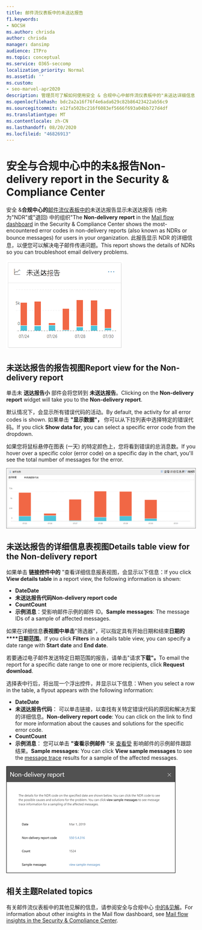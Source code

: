```yaml
---
title: 邮件流仪表板中的未送达报告
f1.keywords:
- NOCSH
ms.author: chrisda
author: chrisda
manager: dansimp
audience: ITPro
ms.topic: conceptual
ms.service: O365-seccomp
localization_priority: Normal
ms.assetid: ''
ms.custom:
- seo-marvel-apr2020
description: 管理员可了解如何使用安全 & 合规中心中邮件流仪表板中的"未送达详细信息"报告，来监视组织中发件人的未送达报告 (也称为"NDR"或"退回) 邮件"中的最常见错误代码。
ms.openlocfilehash: bdc2a2a16f76f4e6ada629c82b86423422ab56c9
ms.sourcegitcommit: e12fa502bc216f6083ef5666f693a04bb727d4df
ms.translationtype: MT
ms.contentlocale: zh-CN
ms.lasthandoff: 08/20/2020
ms.locfileid: "46826913"
---
```

# <a name="non-delivery-report-in-the-security--compliance-center"></a><span data-ttu-id="f77be-103">安全与合规中心中的未&报告</span><span class="sxs-lookup"><span data-stu-id="f77be-103">Non-delivery report in the Security & Compliance Center</span></span>

<span data-ttu-id="f77be-104">安全 &**合规中心的**[邮件流仪表板中的](mail-flow-insights-v2.md)未送达报告显示未送达报告 (也称为"NDR"或"退回) 中的组织"</span><span class="sxs-lookup"><span data-stu-id="f77be-104">The **Non-delivery report** in the [Mail flow dashboard](mail-flow-insights-v2.md) in the Security & Compliance Center shows the most-encountered error codes in non-delivery reports (also known as NDRs or bounce messages) for users in your organization.</span></span> <span data-ttu-id="f77be-105">此报告显示 NDR 的详细信息，以便您可以解决电子邮件传递问题。</span><span class="sxs-lookup"><span data-stu-id="f77be-105">This report shows the details of NDRs so you can troubleshoot email delivery problems.</span></span>

![安全与合规中心的邮件流仪表板中的未送达&小部件](../../media/mfi-non-delivery-report-widget.png)

## <a name="report-view-for-the-non-delivery-report"></a><span data-ttu-id="f77be-107">未送达报告的报告视图</span><span class="sxs-lookup"><span data-stu-id="f77be-107">Report view for the Non-delivery report</span></span>

<span data-ttu-id="f77be-108">单击未 **送达报告小** 部件会将您转到 **未送达报告**。</span><span class="sxs-lookup"><span data-stu-id="f77be-108">Clicking on the **Non-delivery report** widget will take you to the **Non-delivery report**.</span></span>

<span data-ttu-id="f77be-109">默认情况下，会显示所有错误代码的活动。</span><span class="sxs-lookup"><span data-stu-id="f77be-109">By default, the activity for all error codes is shown.</span></span> <span data-ttu-id="f77be-110">如果单击 **"显示数据"，** 你可以从下拉列表中选择特定的错误代码。</span><span class="sxs-lookup"><span data-stu-id="f77be-110">If you click **Show data for**, you can select a specific error code from the dropdown.</span></span>

<span data-ttu-id="f77be-111">如果您将鼠标悬停在图表 (一天) 的特定颜色上，您将看到错误的总消息数。</span><span class="sxs-lookup"><span data-stu-id="f77be-111">If you hover over a specific color (error code) on a specific day in the chart, you'll see the total number of messages for the error.</span></span>

![非接受域报告中的报告视图](../../media/mfi-non-delivery-report-overview-view.png)

## <a name="details-table-view-for-the-non-delivery-report"></a><span data-ttu-id="f77be-113">未送达报告的详细信息表视图</span><span class="sxs-lookup"><span data-stu-id="f77be-113">Details table view for the Non-delivery report</span></span>

<span data-ttu-id="f77be-114">如果单击 **链接控件中的** "查看详细信息报表视图，会显示以下信息：</span><span class="sxs-lookup"><span data-stu-id="f77be-114">If you click **View details table** in a report view, the following information is shown:</span></span>

- <span data-ttu-id="f77be-115">**Date**</span><span class="sxs-lookup"><span data-stu-id="f77be-115">**Date**</span></span>
- <span data-ttu-id="f77be-116">**未送达报告代码**</span><span class="sxs-lookup"><span data-stu-id="f77be-116">**Non-delivery report code**</span></span>
- <span data-ttu-id="f77be-117">**Count**</span><span class="sxs-lookup"><span data-stu-id="f77be-117">**Count**</span></span>
- <span data-ttu-id="f77be-118">**示例消息**：受影响邮件示例的邮件 ID。</span><span class="sxs-lookup"><span data-stu-id="f77be-118">**Sample messages**: The message IDs of a sample of affected messages.</span></span>

<span data-ttu-id="f77be-119">如果在详细信息**表视图中单击**"筛选器"，可以指定具有开始日期和结束**日期的\*\*\*\*日期范围**。</span><span class="sxs-lookup"><span data-stu-id="f77be-119">If you click **Filters** in a details table view, you can specify a date range with **Start date** and **End date**.</span></span>

<span data-ttu-id="f77be-120">若要通过电子邮件发送特定日期范围的报告，请单击"请求**下载"。**</span><span class="sxs-lookup"><span data-stu-id="f77be-120">To email the report for a specific date range to one or more recipients, click **Request download**.</span></span>

<span data-ttu-id="f77be-121">选择表中行后，将出现一个浮出控件，并显示以下信息：</span><span class="sxs-lookup"><span data-stu-id="f77be-121">When you select a row in the table, a flyout appears with the following information:</span></span>

- <span data-ttu-id="f77be-122">**Date**</span><span class="sxs-lookup"><span data-stu-id="f77be-122">**Date**</span></span>
- <span data-ttu-id="f77be-123">**未送达报告代码**： 可以单击链接，以查找有关特定错误代码的原因和解决方案的详细信息。</span><span class="sxs-lookup"><span data-stu-id="f77be-123">**Non-delivery report code**: You can click on the link to find for more information about the causes and solutions for the specific error code.</span></span>
- <span data-ttu-id="f77be-124">**Count**</span><span class="sxs-lookup"><span data-stu-id="f77be-124">**Count**</span></span>
- <span data-ttu-id="f77be-125">**示例消息**： 您可以单击 **"查看示例邮件** "来 [查看受](message-trace-scc.md) 影响邮件的示例邮件跟踪结果。</span><span class="sxs-lookup"><span data-stu-id="f77be-125">**Sample messages**: You can click **View sample messages** to see the [message trace](message-trace-scc.md) results for a sample of the affected messages.</span></span>

![在未送达报告的"详细信息表"视图中选择行后的浮出控件详细信息](../../media/mfi-non-delivery-report-details-flyout.png)

## <a name="related-topics"></a><span data-ttu-id="f77be-127">相关主题</span><span class="sxs-lookup"><span data-stu-id="f77be-127">Related topics</span></span>

<span data-ttu-id="f77be-128">有关邮件流仪表板中的其他见解的信息，请参阅安全与合规中心 [中的&见解](mail-flow-insights-v2.md)。</span><span class="sxs-lookup"><span data-stu-id="f77be-128">For information about other insights in the Mail flow dashboard, see [Mail flow insights in the Security & Compliance Center](mail-flow-insights-v2.md).</span></span>
